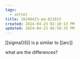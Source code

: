 ```yaml
---
tags:
  - zettel
title: 20240423-pm-021013
created: 2024-04-23 02:10:13 PM
updated: 2024-04-23 04:58:33 PM
---
```

[[sigmaOS]] is p similar to [[arc]] 

what are the differences?